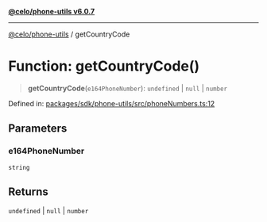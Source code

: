 [**@celo/phone-utils v6.0.7**](../README.md)

***

[@celo/phone-utils](../globals.md) / getCountryCode

# Function: getCountryCode()

> **getCountryCode**(`e164PhoneNumber`): `undefined` \| `null` \| `number`

Defined in: [packages/sdk/phone-utils/src/phoneNumbers.ts:12](https://github.com/celo-org/developer-tooling/blob/master/packages/sdk/phone-utils/src/phoneNumbers.ts#L12)

## Parameters

### e164PhoneNumber

`string`

## Returns

`undefined` \| `null` \| `number`
